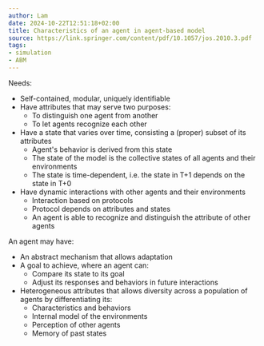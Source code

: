 ```yaml
---
author: Lam
date: 2024-10-22T12:51:18+02:00
title: Characteristics of an agent in agent-based model
source: https://link.springer.com/content/pdf/10.1057/jos.2010.3.pdf
tags:
- simulation
- ABM
---
```


Needs:

- Self-contained, modular, uniquely identifiable
- Have attributes that may serve two purposes:
  - To distinguish one agent from another
  - To let agents recognize each other
- Have a state that varies over time, consisting a (proper) subset of its attributes
  - Agent's behavior is derived from this state
  - The state of the model is the collective states of all agents and their environments
  - The state is time-dependent, i.e. the state in T+1 depends on the state in T+0
- Have dynamic interactions with other agents and their environments
  - Interaction based on protocols
  - Protocol depends on attributes and states
  - An agent is able to recognize and distinguish the attribute of other agents

An agent may have:

- An abstract mechanism that allows adaptation
- A goal to achieve, where an agent can:
  - Compare its state to its goal
  - Adjust its responses and behaviors in future interactions
- Heterogeneous attributes that allows diversity across a population of agents by differentiating its:
  - Characteristics and behaviors
  - Internal model of the environments
  - Perception of other agents
  - Memory of past states
